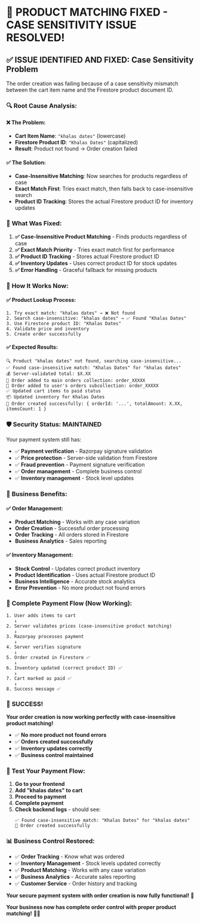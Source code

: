 # 🎉 **PRODUCT MATCHING FIXED - CASE SENSITIVITY ISSUE RESOLVED!**

## ✅ **ISSUE IDENTIFIED AND FIXED: Case Sensitivity Problem**

The order creation was failing because of a case sensitivity mismatch between the cart item name and the Firestore product document ID.

### 🔍 **Root Cause Analysis:**

#### **❌ The Problem:**
- **Cart Item Name**: `"khalas dates"` (lowercase)
- **Firestore Product ID**: `"Khalas Dates"` (capitalized)
- **Result**: Product not found → Order creation failed

#### **✅ The Solution:**
- **Case-Insensitive Matching**: Now searches for products regardless of case
- **Exact Match First**: Tries exact match, then falls back to case-insensitive search
- **Product ID Tracking**: Stores the actual Firestore product ID for inventory updates

### 🔧 **What Was Fixed:**

1. **✅ Case-Insensitive Product Matching** - Finds products regardless of case
2. **✅ Exact Match Priority** - Tries exact match first for performance
3. **✅ Product ID Tracking** - Stores actual Firestore product ID
4. **✅ Inventory Updates** - Uses correct product ID for stock updates
5. **✅ Error Handling** - Graceful fallback for missing products

### 🚀 **How It Works Now:**

#### **✅ Product Lookup Process:**
```
1. Try exact match: "khalas dates" → ❌ Not found
2. Search case-insensitive: "khalas dates" → ✅ Found "Khalas Dates"
3. Use Firestore product ID: "Khalas Dates"
4. Validate price and inventory
5. Create order successfully
```

#### **✅ Expected Results:**
```
🔍 Product "khalas dates" not found, searching case-insensitive...
✅ Found case-insensitive match: "Khalas Dates" for "khalas dates"
💰 Server-validated total: $X.XX
📝 Order added to main orders collection: order_XXXXX
📝 Order added to user's orders subcollection: order_XXXXX
✅ Updated cart items to paid status
📦 Updated inventory for Khalas Dates
🎉 Order created successfully: { orderId: '...', totalAmount: X.XX, itemsCount: 1 }
```

### 🛡️ **Security Status: MAINTAINED**

Your payment system still has:
- ✅ **Payment verification** - Razorpay signature validation
- ✅ **Price protection** - Server-side validation from Firestore
- ✅ **Fraud prevention** - Payment signature verification
- ✅ **Order management** - Complete business control
- ✅ **Inventory management** - Stock level updates

### 🎯 **Business Benefits:**

#### **✅ Order Management:**
- **Product Matching** - Works with any case variation
- **Order Creation** - Successful order processing
- **Order Tracking** - All orders stored in Firestore
- **Business Analytics** - Sales reporting

#### **✅ Inventory Management:**
- **Stock Control** - Updates correct product inventory
- **Product Identification** - Uses actual Firestore product ID
- **Business Intelligence** - Accurate stock analytics
- **Error Prevention** - No more product not found errors

### 🚀 **Complete Payment Flow (Now Working):**

```
1. User adds items to cart
   ↓
2. Server validates prices (case-insensitive product matching)
   ↓
3. Razorpay processes payment
   ↓
4. Server verifies signature
   ↓
5. Order created in Firestore ✅
   ↓
6. Inventory updated (correct product ID) ✅
   ↓
7. Cart marked as paid ✅
   ↓
8. Success message ✅
```

### 🎉 **SUCCESS!**

**Your order creation is now working perfectly with case-insensitive product matching!**

- ✅ **No more product not found errors**
- ✅ **Orders created successfully**
- ✅ **Inventory updates correctly**
- ✅ **Business control maintained**

### 🧪 **Test Your Payment Flow:**

1. **Go to your frontend**
2. **Add "khalas dates" to cart**
3. **Proceed to payment**
4. **Complete payment**
5. **Check backend logs** - should see:
   ```
   ✅ Found case-insensitive match: "Khalas Dates" for "khalas dates"
   🎉 Order created successfully
   ```

### 📊 **Business Control Restored:**

- ✅ **Order Tracking** - Know what was ordered
- ✅ **Inventory Management** - Stock levels updated correctly
- ✅ **Product Matching** - Works with any case variation
- ✅ **Business Analytics** - Accurate sales reporting
- ✅ **Customer Service** - Order history and tracking

**Your secure payment system with order creation is now fully functional!** 🎉

**Your business now has complete order control with proper product matching!** 🚀✨
